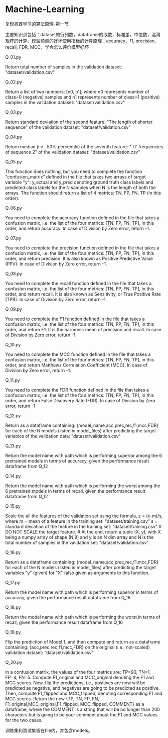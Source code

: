 # Machine-Learning

复现机器学习的算法原理-第一节

主要知识点包括：dataset的行列数，dataframe的取数，标准差，中位数，混淆矩阵的计算，模型预测的好坏使用指标的计算原理：accuracy，f1, precision, recall, FDR, MCC，学会怎么评价模型好坏

Q_01.py

Return total number of samples in the validation dataset: "dataset/validation.csv"
   
Q_02.py

Return a list of two numbers: [n0, n1], where
n0 represents number of class=0 (negative) samples and n1 represents number of class=1 (positive) samples in the validation dataset: "dataset/validation.csv"

Q_03.py

Return standard deviation of the second feature: "The length of shorter sequence" of the validation dataset: "dataset/validation.csv"

Q_04.py

Return median (i.e., 50% percentile) of the seventh feature: "'U' frequencies of sequence 2" of the validation dataset: "dataset/validation.csv"

Q_05.py

This function does nothing, but you need to complete the function "confusion_matrix" defined in the file that takes two arrays of target variable "y": y_actual and y_pred denoting ground truth class labels and predicted class labels for the N samples when N is the length of both the arrays. The function should return a list of 4 metrics: TN, FP, FN, TP (in this order).

Q_06.py

You need to complete the accuracy function defined in the file that takes a confusion matrix, i.e. the list of the four metrics: [TN, FP, FN, TP], in this order, and return accuracy. In case of Division by Zero error, return -1.

Q_07.py

You need to complete the precision function defined in the file that takes a confusion matrix, i.e. the list of the four metrics: [TN, FP, FN, TP], in this order, and return precision. It is also known as Positive Predictive Value (PPV). In case of Division by Zero error, return -1.

Q_08.py

You need to complete the recall function defined in the file that takes a confusion matrix, i.e. the list of the four metrics: [TN, FP, FN, TP], in this order, and return recall. It is also known as Sensitivity, or True Positive Rate (TPR). In case of Division by Zero error, return -1.

Q_09.py

You need to complete the F1 function defined in the file that takes a confusion matrix, i.e. the list of the four metrics: [TN, FP, FN, TP], in this order, and return F1. It is the harmonic mean of precision and recall. In case of Division by Zero error, return -1.

Q_10.py

You need to complete the MCC function defined in the file that takes a confusion matrix, i.e. the list of the four metrics: [TN, FP, FN, TP], in this order, and return Matthews Correlation Coefficient (MCC). In case of Division by Zero error, return -1.

Q_11.py

You need to complete the FDR function defined in the file that takes a confusion matrix, i.e. the list of the four metrics: [TN, FP, FN, TP], in this order, and return False Discovery Rate (FDR). In case of Division by Zero error, return -1

Q_12.py

Return as a dataframe containing: {model_name,acc,prec,rec,f1,mcc,FDR} for each of the N models (listed in model_files) after predicting the target variables of the validation data: "dataset/validation.csv"

Q_13.py

Return the model name with path which is performing superior among the 6 pretrained models in terms of accuracy, given the performance result dataframe from Q_12

Q_14.py

Return the model name with path which is performing the worst among the 6 pretrained models in terms of recall, given the performance result dataframe from Q_12

Q_15.py

Scale the all the features of the validation set using the formula, z = (x-m)/s, where m = mean of a feature in the training set: "dataset/training.csv"
s = standard deviation of the feature in the training set: "dataset/training.csv"
\# DO NOT SCALE the target feature.
\# At the end, return a tuple (X, y), with X being a numpy array of shape (N,8) and y is an N dim array and N is the total number of samples in the validation set: "dataset/validation.csv".

Q_16.py

Return as a dataframe containing: {model_name,acc,prec,rec,f1,mcc,FDR} for each of the N models (listed in model_files) after predicting the target variables "y" (given) for "X" (also given as arguments to this function.

Q_17.py

Return the model name with path which is performing superior in terms of accuracy, given the performance result dataframe from Q_16

Q_18.py

Return the model name with path which is performing the worst in terms of recall, given the performance result dataframe from Q_16

Q_19.py

Flip the prediction of Model 1, and then compute and return as a dataframe containing: {acc,prec,rec,f1,mcc,FDR} on the original (i.e., not-scaled) validation dataset: "dataset/validation.csv"

Q_20.py

In a confusion matrix, the values of the four metrics are: TP=90, TN=1, FP=4, FN=5. Compute F1_original and MCC_original denoting the F1 and MCC scores. Now, flip the predictions, i.e., positives are now will be predicted as negative, and negatives are going to be predicted as positive. Then, compute F1_flipped and MCC_flipped, denoting corresponding F1 and MCC scores. Return the new {TP, TN, FP, FN, F1_original,MCC_original,F1_flipped, MCC_flipped, COMMENT} as a dataframe, where the COMMENT is a string that will be no longer than 200 characters but is going to be your comment about the F1 and MCC values for the two cases.

训练集和测试集皆在file内，并包含models。
